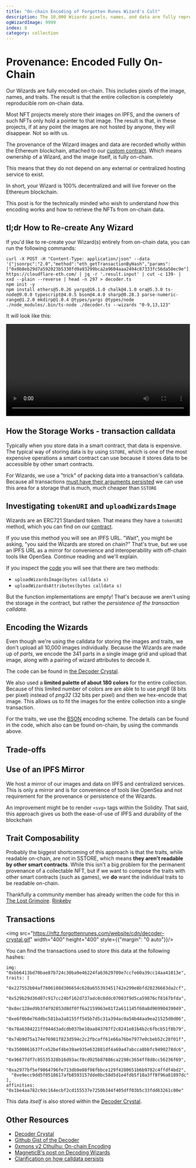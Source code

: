 ```yaml
---
title: "On-chain Encoding of Forgotten Runes Wizard's Cult"
description: The 10,000 Wizards pixels, names, and data are fully reproducible from on-chain data. This post explains why it's important, how it works, how to retrieve your NFTs forever.
ogWizardImage: 9999
index: 8
category: collection
---
```


# Provenance: Encoded Fully On-Chain

Our Wizards are fully encoded on-chain. This includes pixels of the image, names, and traits. The result is that the entire collection is completely reproducible rom on-chain data.

Most NFT projects merely store their images on IPFS, and the owners of such NFTs only hold a pointer to that image. The result is that, in these projects, if at any point the images are not hosted by anyone, they will disappear. Not so with us.

The provenance of the Wizard images and data are recorded wholly within the Ethereum blockchain, attached to our [custom contract](https://etherscan.io/address/0x521f9c7505005cfa19a8e5786a9c3c9c9f5e6f42). Which means ownership of a Wizard, and the image itself, is fully on-chain.

This means that they do not depend on any external or centralized hosting service to exist.

In short, your Wizard is 100% decentralized and will live forever on the Ethereum blockchain.

This post is for the technically minded who wish to understand _how_ this encoding works and how to retrieve the NFTs from on-chain data.

## tl;dr How to Re-create Any Wizard

If you'd like to re-create your Wizard(s) entirely from on-chain data, you can run the following commands:

```
curl -X POST -H "Content-Type: application/json" --data '{"jsonrpc":"2.0","method":"eth_getTransactionByHash","params":["0x0b8eb29d7a592023b5330fd9a93299bca2a9604aaa2494c87333fc56da50ec9e"],"id":67}' https://cloudflare-eth.com/ | jq -r '.result.input' | cut -c 139- | xxd --plain --reverse | head -n 297 > decoder.ts
npm init -y
npm install ethers@5.0.26 yargs@16.1.0 chalk@4.1.0 ora@5.3.0 ts-node@9.0.0 typescript@4.0.5 bson@4.4.0 sharp@0.28.3 parse-numeric-range@1.2.0 mkdirp@1.0.4 @types/yargs @types/node
./node_modules/.bin/ts-node ./decoder.ts --wizards "0-9,13,123"
```

It will look like this:

<video controls width="100%" height="auto">
  <source src="https://nftz.forgottenrunes.com/website/cdn/wizard-decoding.mp4" type="video/mp4" />
  Your browser does not support the video tag.
</video>

## How the Storage Works - transaction calldata

Typically when you store data in a smart contract, that data is expensive. The typical way of storing data is by using `SSTORE`, which is one of the most expensive operations a smart contract can use because it stores data to be accessible by other smart contracts.

For Wizards, we use a "trick" of packing data into a transaction's calldata. Because all transactions [must have their arguments persisted](https://ethresear.ch/t/clarification-on-how-calldata-persists-on-the-blockchain-and-how-optimistic-rollups-use-it/8136/5) we can use this area for a storage that is much, much cheaper than `SSTORE`

## Investigating `tokenURI` and `uploadWizardsImage`

Wizards are an ERC721 Standard token. That means they have a `tokenURI` method, which you can find on our [contract](https://etherscan.io/address/0x521f9c7505005cfa19a8e5786a9c3c9c9f5e6f42#readContract).

If you use this method you will see an IPFS URL. "Wait", you might be asking, "you said the Wizards are stored on chain?" That's true, but we use an IPFS URL as a mirror for convenience and interoperability with off-chain tools like OpenSea. Continue reading and we'll explain.

If you inspect the [code](https://etherscan.io/address/0x521f9c7505005cfa19a8e5786a9c3c9c9f5e6f42#code) you will see that there are two methods:

- `uploadWizardsImage(bytes calldata s)`
- `uploadWizardsAttributes(bytes calldata s)`

But the function implementations are empty! That's because we aren't using the storage _in_ the contract, but rather the _persistence of the transaction calldata_.

## Encoding the Wizards

Even though we're using the calldata for storing the images and traits, we don't upload all 10,000 images individually. Because the Wizards are made up of _parts_, we encode the 341 parts in a single image grid and upload that image, along with a pairing of wizard attributes to decode it.

The code can be found in [the Decoder Crystal](https://opensea.io/assets/0x2d00d68bf8bc14d139b4dcea5fb7ce0a42e09c86/0).

We also used a **limited palette of about 180 colors** for the entire collection. Because of this limited number of colors are are able to to use _png8_ (8 bits per pixel) instead of _png32_ (32 bits per pixel) and then we hex-encode that image. This allows us to fit the images for the entire collection into a single transaction.

For the traits, we use the [BSON](https://bsonspec.org/) encoding scheme. The details can be found in the code, which also can be found on-chain, by using the commands above.

## Trade-offs

## Use of an IPFS Mirror

We host a mirror of our images and data on IPFS and centralized services. This is only a mirror and is for convenience of tools like OpenSea and not requirement for the provenance or persistence of the Wizards.

An improvement might be to render `<svg>` tags within the Solidity. That said, this approach gives us both the ease-of-use of IPFS and durability of the blockchain

## Trait Composability

Probably the biggest shortcoming of this approach is that the traits, while readable on-chain, are not in SSTORE, which means **they aren't readable by other smart contracts**. While this isn't a big problem for the permanent provenance of a collectable NFT, but if we want to compose the traits with other smart contracts (such as games), we **do** want the individual traits to be readable on-chain.

Thankfully a community member has already written the code for this in [The Lost Grimoire](https://github.com/aleb-user/LostGrimoire). [Rinkeby](https://rinkeby.etherscan.io/address/0xe5a0b43035f0cf0b577d176ffc9a3ff307205af3#readContract)

## Transactions

<img src="https://nftz.forgottenrunes.com/website/cdn/decoder-crystal.gif" width="400" height="400" style={{"margin": "0 auto"}}/>

You can find the transactions used to store this data at the following hashes:

```
img: "0xbb6413bd70bae87b724c30ba9e46224fa63629709e7ccfe60a39cc14aa41013e",
traits: [
  "0x227552b04af7606108d306654c620a655393451742e299e8bfd28236683da2cf",
  "0x529b29d36d07c917cc24bf162d737adc0c8ddc07003f9d5ca59876cf8167bfda",
  "0x8ec128ed9b3f4f92853d8df0ff6a2159963e81f2a611145f60a8d96990439049",
  "0xe6f0b0e76ddbc581ba3a8155ff545b7d5c31a394ac0a54b44aa9ea21525d0d06",
  "0x78a6304221ff044d3adcdb037be10aa843707f2c8241e81b4b2c6fbcb51f8b79",
  "0x74b9d75a174e76981f823d594c2c2fbcaff61e66a76be7977e0cbeb52c28f01f",
  "0x3500861637fce52bef4be39ae935e632881df4a69a47abcca8bbfc9490278dc6",
  "0x96677df7c85535328b16d93acf8cd925b87886ca2198c3654ff8d8cc56236f69",
  "0xa2977bf5ef9864796fe713db9e08f98fbbce129f4280651b6b9782c4ffdf4bd2",
  "0xe9ecc9dd5f0518617afb8593157dde0bc58d5d1e4fdb5f10a3ff8f96a81897dc"
],
affinities: "0x1be4aa782c9dc164ecbf2cd155537e7250b344f405dff03b5c33fdd63261c80e"
```

This data _itself_ is also stored within the [Decoder Crystal](https://opensea.io/assets/0x2d00d68bf8bc14d139b4dcea5fb7ce0a42e09c86/0).

## Other Resources

- [Decoder Crystal](https://opensea.io/assets/0x2d00d68bf8bc14d139b4dcea5fb7ce0a42e09c86/0)
- [Github Gist of the Decoder](https://gist.github.com/cryppadotta/375dee1903598f5163e2c1d7d3ce9db9)
- [0xmons v2 Cthulhu: On-chain Encoding](https://blog.0xmons.xyz/79081566310)
- [MagneticB's post on Decoding Wizards](https://magneticb.github.io/blog/wizards-decoding)
- [Clarification on how calldata persists](https://ethresear.ch/t/clarification-on-how-calldata-persists-on-the-blockchain-and-how-optimistic-rollups-use-it/8136/5)
